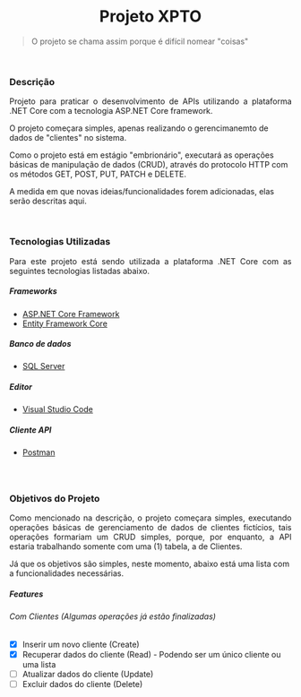 



<h1 align="center">Projeto XPTO</h1>

<blockquote>O projeto se chama assim porque é difícil nomear "coisas"</blockquote>

<br>
<h3>Descrição</h3>

<p align="justify">
Projeto para praticar o desenvolvimento de APIs utilizando a plataforma .NET Core com a tecnologia ASP.NET Core framework.

O projeto começara simples, apenas realizando o gerencimanemto de dados de "clientes" no sistema.

Como o projeto está em estágio "embrionário", executará as operações básicas de manipulação de dados (CRUD), através do protocolo HTTP com os métodos GET, POST, PUT, PATCH e DELETE.

A medida em que novas ideias/funcionalidades forem adicionadas, elas serão descritas aqui.
</p>

<br>
<h3>Tecnologias Utilizadas</h3>

<p align="justify">
Para este projeto está sendo utilizada a plataforma .NET Core com as seguintes tecnologias listadas abaixo.

<br>
<h5>Frameworks</h5>

- [ASP.NET Core Framework](https://docs.microsoft.com/pt-br/aspnet/core/?view=aspnetcore-3.1)
- [Entity Framework Core](https://docs.microsoft.com/pt-br/ef/core/)

<h5>Banco de dados</h5>

- [SQL Server](https://www.microsoft.com/pt-br/sql-server/sql-server-downloads)

<h5>Editor</h5>

- [Visual Studio Code](https://code.visualstudio.com/)

<h5>Cliente API</h5>

- [Postman](https://www.postman.com/)

<h5></h5>
</p>

<br>
<h3>Objetivos do Projeto</h3>

<p align="justify">
Como mencionado na descrição, o projeto começara simples, executando operações básicas de gerenciamento de dados de clientes fictícios, tais operações formariam um CRUD simples, porque, por enquanto, a API estaria trabalhando somente com uma (1) tabela, a de Clientes.
</p>

<p>
Já que os objetivos são simples, neste momento, abaixo está uma lista com a funcionalidades necessárias.
</p>

##### Features

###### Com Clientes (Algumas operações já estão finalizadas)
- [X] Inserir um novo cliente (Create) <br>
- [X] Recuperar dados do cliente (Read) - Podendo ser um único cliente ou uma lista <br>
- [ ] Atualizar dados do cliente (Update) <br>
- [ ] Excluir dados do cliente (Delete) <br>
